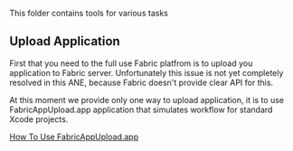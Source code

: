 This folder contains tools for various tasks

## Upload Application

First that you need to the full use Fabric platfrom is to upload you application to Fabric server. Unfortunately this issue is not yet completely resolved in this ANE, because Fabric doesn't provide clear API for this. 

At this moment we provide only one way to upload application, it is to use FabricAppUpload.app application that simulates workflow for standard Xcode projects.

[How To Use FabricAppUpload.app](https://github.com/airext/fabric/wiki/How-To-Use-FabricAppUpload.app)
